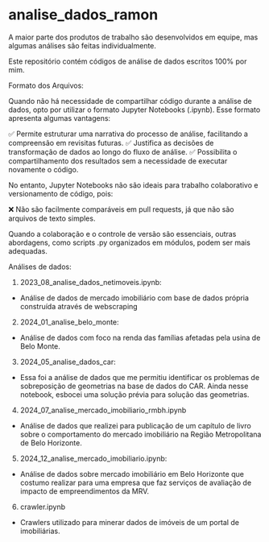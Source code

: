 # analise_dados_ramon

A maior parte dos produtos de trabalho são desenvolvidos em equipe, mas algumas análises são feitas individualmente.

Este repositório contém códigos de análise de dados escritos 100% por mim.

Formato dos Arquivos:

Quando não há necessidade de compartilhar código durante a análise de dados, opto por utilizar o formato Jupyter Notebooks (.ipynb). Esse formato apresenta algumas vantagens:

✅ Permite estruturar uma narrativa do processo de análise, facilitando a compreensão em revisitas futuras.
✅ Justifica as decisões de transformação de dados ao longo do fluxo de análise.
✅ Possibilita o compartilhamento dos resultados sem a necessidade de executar novamente o código.

No entanto, Jupyter Notebooks não são ideais para trabalho colaborativo e versionamento de código, pois:

❌ Não são facilmente comparáveis em pull requests, já que não são arquivos de texto simples.

Quando a colaboração e o controle de versão são essenciais, outras abordagens, como scripts .py organizados em módulos, podem ser mais adequadas.

Análises de dados:

1) 2023_08_analise_dados_netimoveis.ipynb:
- Análise de dados de mercado imobiliário com base de dados própria construída através de webscraping

2) 2024_01_analise_belo_monte:
- Análise de dados com foco na renda das famílias afetadas pela usina de Belo Monte. 

3) 2024_05_analise_dados_car: 
- Essa foi a análise de dados que me permitiu identificar os problemas de sobreposição de geometrias na base de dados do CAR. Ainda nesse notebook, esbocei uma solução prévia para solução das geometrias.

4) 2024_07_analise_mercado_imobiliario_rmbh.ipynb
- Análise de dados que realizei para publicação de um capítulo de livro sobre o comportamento do mercado imobiliário na Região Metropolitana de Belo Horizonte.

5) 2024_12_analise_mercado_imobiliario.ipynb: 
- Análise de dados sobre mercado imobiliário em Belo Horizonte que costumo realizar para uma empresa que faz serviços de avaliação de impacto de empreendimentos da MRV.

6) crawler.ipynb
- Crawlers utilizado para minerar dados de imóveis de um portal de imobiliárias.

